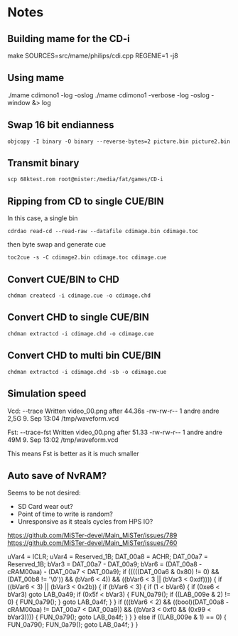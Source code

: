 # Notes

## Building mame for the CD-i

make SOURCES=src/mame/philips/cdi.cpp REGENIE=1 -j8

## Using mame

./mame cdimono1 -log -oslog
./mame cdimono1 -verbose -log -oslog -window &> log

## Swap 16 bit endianness

    objcopy -I binary -O binary --reverse-bytes=2 picture.bin picture2.bin

## Transmit binary

    scp 68ktest.rom root@mister:/media/fat/games/CD-i

## Ripping from CD to single CUE/BIN

In this case, a single bin

    cdrdao read-cd --read-raw --datafile cdimage.bin cdimage.toc

then byte swap and generate cue

    toc2cue -s -C cdimage2.bin cdimage.toc cdimage.cue

## Convert CUE/BIN to CHD

    chdman createcd -i cdimage.cue -o cdimage.chd

## Convert CHD to single CUE/BIN

    chdman extractcd -i cdimage.chd -o cdimage.cue 

## Convert CHD to multi bin CUE/BIN

    chdman extractcd -i cdimage.chd -sb -o cdimage.cue

## Simulation speed

Vcd:
--trace
Written video_00.png after 44.36s
-rw-rw-r-- 1 andre andre 2,5G  9. Sep 13:04 /tmp/waveform.vcd

Fst:
--trace-fst
Written video_00.png after 51.33
-rw-rw-r-- 1 andre andre 49M  9. Sep 13:02 /tmp/waveform.vcd

This means Fst is better as it is much smaller


## Auto save of NvRAM?

Seems to be not desired:
* SD Card wear out?
* Point of time to write is random?
* Unresponsive as it steals cycles from HPS IO?

https://github.com/MiSTer-devel/Main_MiSTer/issues/789
https://github.com/MiSTer-devel/Main_MiSTer/issues/760


  uVar4 = ICLR;
  uVar4 = Reserved_1B;
  DAT_00a8 = ACHR;
  DAT_00a7 = Reserved_1B;
  bVar3 = DAT_00a7 - DAT_00a9;
  bVar6 = (DAT_00a8 - cRAM00aa) - (DAT_00a7 < DAT_00a9);
  if (((((DAT_00a6 & 0x80) != 0) && (DAT_00b8 != '\0')) && (bVar6 < 4)) &&
     ((bVar6 < 3 || (bVar3 < 0xdf)))) {
    if ((bVar6 < 3) || (bVar3 < 0x2b)) {
      if (bVar6 < 3) {
        if (1 < bVar6) {
          if (0xe6 < bVar3) goto LAB_0a49;
          if (0x5f < bVar3) {
            FUN_0a79();
            if ((LAB_009e & 2) != 0) {
              FUN_0a79();
            }
            goto LAB_0a4f;
          }
        }
        if (((bVar6 < 2) && ((bool)(DAT_00a8 - cRAM00aa) != DAT_00a7 < DAT_00a9)) &&
           ((bVar3 < 0xf0 && (0x99 < bVar3)))) {
          FUN_0a79();
          goto LAB_0a4f;
        }
      }
    }
    else if ((LAB_009e & 1) == 0) {
      FUN_0a79();
      FUN_0a79();
      goto LAB_0a4f;
    }
  }
  